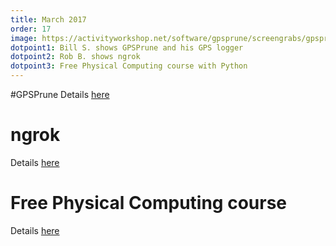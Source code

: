 ```yaml
---
title: March 2017
order: 17
image: https://activityworkshop.net/software/gpsprune/screengrabs/gpsprune_13_hungarian.png
dotpoint1: Bill S. shows GPSPrune and his GPS logger
dotpoint2: Rob B. shows ngrok
dotpoint3: Free Physical Computing course with Python
---
```

#GPSPrune
Details [here](https://activityworkshop.net/software/gpsprune/)

# ngrok
Details [here](https://raspberrypisig.github.io/blog/iot/2017/02/05/remote-access-to-pi/)

# Free Physical Computing course
Details [here](https://raspberrypisig.github.io/blog/courses/2017/01/19/free-physical-computing-course/)
